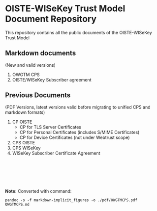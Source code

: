 # OISTE-WISeKey Trust Model Document Repository

This repository contains all the public documents of the OISTE-WISeKey Trust Model

## Markdown documents
(New and valid versions)

1. OWGTM CPS
2. OISTE/WISeKey Subscriber agreement

## Previous Documents
(PDF Versions, latest versions valid before migrating to unified CPS and markdown formats)

1. CP OISTE
   - CP for TLS Server Certificates
   - CP for Personal Certificates (includes S/MIME Certificates)
   - CP for Device Certificates (not under Webtrust scope)
2. CPS OISTE
3. CPS WISeKey
4. WISeKey Subscriber Certificate Agreement

&nbsp;


&nbsp;


&nbsp;


**Note:**
    Converted with command:

    pandoc -s -f markdown-implicit_figures -o ./pdf/OWGTMCPS.pdf OWGTMCPS.md

<END>
